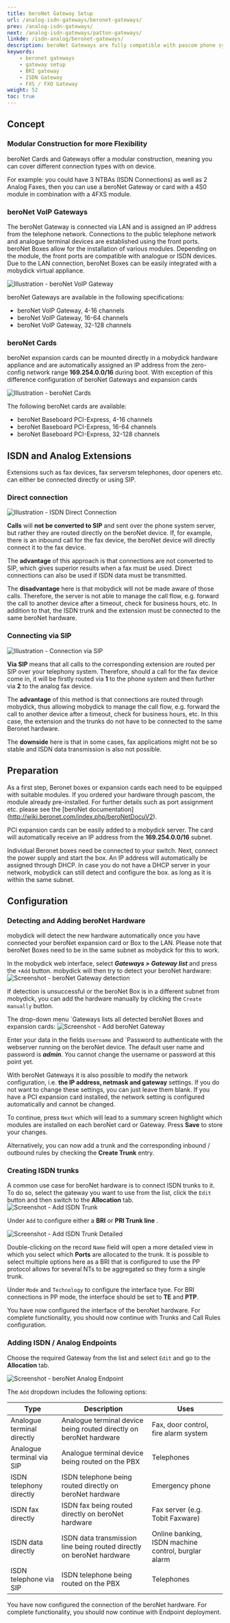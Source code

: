 ```yaml
---
title: beroNet Gateway Setup
url: /analog-isdn-gateways/beronet-gateways/
prev: /analog-isdn-gateways/
next: /analog-isdn-gateways/patton-gateways/
linkde: /isdn-analog/beronet-gateways/
description: beroNet Gateways are fully compatible with pascom phone systems and offer cost effective multi technology communication solutions.
keywords: 
    - beronet gateways
    - gateway setup
    - BRI gateway
    - ISDN Gateway
    - FXS / FXO Gateway
weight: 52
toc: true
---
```


## Concept

### Modular Construction for more Flexibility
beroNet Cards and Gateways offer a modular construction, meaning you can cover different connection types with on device.
<!--//FixMe![Illustration - modular Gateway](../../images/beronet_gateway_beispiel.jpg?width=90% "Modular Gateways Solutions from beroNet")-->

For example: you could have 3 NTBAs (ISDN Connections) as well as 2 Analog Faxes, then you can use a beroNet Gateway or card with a 4S0 module in combination with a 4FXS module.

### beroNet VoIP Gateways
The beroNet Gateway is connected via LAN and is assigned an IP address from the telephone network. Connections to the
public telephone network and analogue terminal devices are established using the front ports. beroNet Boxes allow for the
installation of various modules. Depending on the module, the front ports are compatible with analogue or ISDN devices.
Due to the LAN connection, beroNet Boxes can be easily integrated with a mobydick virtual appliance.

![Illustration - beroNet VoIP Gateway](../../images/beronet_voip_gateway.png?width=90% "beroNet VoIP Gateway Network Setup")

beroNet Gateways are available in the following specifications:

* beroNet VoIP Gateway, 4-16 channels
* beroNet VoIP Gateway, 16-64 channels
* beroNet VoIP Gateway, 32-128 channels

### beroNet Cards
beroNet expansion cards can be mounted directly in a mobydick hardware appliance and are automatically assigned an IP address from the zero-config network range **169.254.0.0/16** during boot. With exception of this difference configuration of beroNet Gateways and expansion cards

![Illustration - beroNet Cards](../../images/beronet_card.png "beroNet VoIP Cards")

The following beroNet cards are available:

* beroNet Baseboard PCI-Express, 4-16 channels
* beroNet Baseboard PCI-Express, 16-64 channels
* beroNet Baseboard PCI-Express, 32-128 channels


## ISDN and Analog Extensions
Extensions such as fax devices, fax serversm telephones, door openers etc. can either be connected directly or using SIP.

### Direct connection

![Illustration - ISDN Direct Connection](../../images/beronet_direct.png?width=90% "Direct Connection over ISDN Gateway")

**Calls** will **not be converted to SIP** and sent over the phone system server, but rather they are routed directly on the beroNet device. If, for example, there is an inbound call for the fax device, the beroNet device will directly connect it to the fax device. 

The **advantage** of this approach is that connections are not converted to SIP, which gives superior results when a fax must be used. Direct connections can also be used if ISDN data must be transmitted. 

The **disadvantage** here is that mobydick will not be made aware of those calls. Therefore, the server is not able to manage the call flow, e.g. forward the call to another device after a timeout, check for business hours, etc. In addition to that, the ISDN trunk and the extension must be connected to the same beroNet hardware.

### Connecting via SIP

![Illustration - Connection via SIP](../../images/beronet_via_sip.png?width=90% "Anbindung via SIP over Gateway")

**Via SIP** means that all calls to the corresponding extension are routed per SIP over your telephony system. Therefore, should a call for the fax device come in, it will be firstly routed via **1** to the phone system and then further via **2** to the analog fax device.

The **advantage** of this method is that connections are routed through mobydick, thus allowing mobydick to manage the call flow, e.g. forward the call to another device after a timeout, check for business hours, etc. In this case, the extension and the trunks do not have to be connected to the same Beronet hardware.

The **downside** here is that in some cases, fax applications might not be so stable and ISDN data transmission is also not possible.

## Preparation

As a first step, Beronet boxes or expansion cards each need to be equipped with suitable modules. If you ordered your hardware through pascom, the module already pre-installed. For further details such as port assignment etc. please see the [beroNet documentation] (http://wiki.beronet.com/index.php/beroNetDocuV2).

PCI expansion cards can be easily added to a mobydick server. The card will automatically receive an IP address from the **169.254.0.0/16** subnet.

Individual Beronet boxes need be connected to your switch. Next, connect the power supply and start the box. An IP address will automatically be assigned through DHCP. In case you do not have a DHCP server in your network, mobydick can still detect and configure the box. as long as it is within the same subnet.


## Configuration

### Detecting and Adding beroNet Hardware
mobydick will detect the new hardware automatically once you have connected your beroNet expansion card or Box to the LAN. Please note that beroNet Boxes need to be in the same subnet as mobydick for this to work.

In the mobydick web interface, select ***Gateways > Gateway list*** and press the `+Add` button. mobydick will then try to detect your beroNet hardware:
![Screenshot - beroNet Gateway detection](../../images/beronet_detect.png?width=60% "Detect new beroNet Gateway")

If detection is unsuccessful or the beroNet Box is in a different subnet from mobydick, you can add the hardware manually by clicking the `Create manually` button.

The drop-down menu `Gateways lists all detected beroNet Boxes and expansion cards:
![Screenshot - Add beroNet Gateway](../../images/new_beronet_gateway.png?width=90% "Add new beroNet Gateway")

Enter your data in the fields `Username` and `Password to authenticate with the webserver running on the beroNet device. The default user name and password is ***admin***. You cannot change the username or password at this point yet.

With beroNet Gateways it is also possible to modify the network configuration, i.e. **the IP address, netmask and gateway** settings. If you do not want to change these settings, you can just leave them blank. If you have a PCI expansion card installed, the network setting is configured automatically and cannot be changed. 

To continue, press `Next` which will lead to a summary screen highlight which modules are installed on each beroNet card or Gateway. Press **Save** to store your changes. 

Alternatively, you can now add a trunk and the corresponding inbound / outbound rules by checking the **Create Trunk** entry.

### Creating ISDN trunks
A common use case for beroNet hardware is to connect ISDN trunks to it. To do so, select the gateway you want to use from the list, click the `Edit` button and then switch to the **Allocation** tab.
![Screenshot - Add ISDN Trunk](../../images/beronet_isdn_trunk_add.png?width=90% "ISDN Trunk via beroNet add")

Under `Add` to configure either a **BRI** or **PRI Trunk line** . 

![Screenshot - Add ISDN Trunk Detailed](../../images/beronet_isdn_trunk_add_detail.png?width=90% "Add ISDN trunk via beroNet Gateway")

Double-clicking on the record `Name` field will open a more detailed view in which you select which **Ports** are allocated to the trunk. It is possible to select multiple options here as a BRI that is configured to use the PP protocol allows for several NTs to be aggregated so they form a single trunk.

Under `Mode` and `Technology` to configure the interface tyoe. For BRI connections in PP mode, the interface should be set to **TE** and **PTP**. 

You have now configured the interface of the beroNet hardware. For complete functionality, you should now continue with Trunks and Call Rules configuration.

### Adding ISDN / Analog Endpoints


Choose the required Gateway from the list and select `Edit` and go to the **Allocation** tab.

![Screenshot - beroNet Analog Endpoint](../../images/beronet_analog_add.png?width=90% "Add Analog Endpoint via beroNet")

The `Add` dropdown includes the following options:

|Type            |Description   |Uses |
|---------------|---------------|---------------|
|Analogue terminal directly | Analogue terminal device being routed directly on beroNet hardware| Fax, door control, fire alarm system|
|Analogue terminal via SIP| Analogue terminal device being routed on the PBX| Telephones|
|ISDN telephony directly| ISDN telephone being routed directly on beroNet hardware| Emergency phone|
|ISDN fax directly| ISDN fax being routed directly on beroNet hardware| Fax server (e.g. Tobit Faxware)|
|ISDN data directly| ISDN data transmission line being routed directly on beroNet hardware| Online banking, ISDN machine control, burglar alarm|
|ISDN telephone via SIP| ISDN telephone being routed on the PBX| Telephones|


You have now configured the connection of the beroNet hardware. For complete functionality, you should now continue with Endpoint deployment.